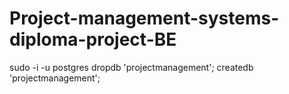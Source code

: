 # Project-management-systems-diploma-project-BE

sudo -i -u postgres
dropdb 'projectmanagement';
createdb 'projectmanagement';